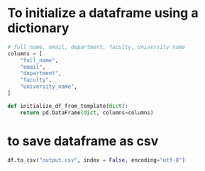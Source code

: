 # To initialize a dataframe using a dictionary
```python
# full name, email, department, faculty, University name
columns = [
	"full_name",
	"email",
	"department",
	"faculty",
	"university_name",
]

def initialize_df_from_template(dict):
	return pd.DataFrame(dict, columns=columns)
```
# to save dataframe as csv
```python
df.to_csv("output.csv", index = False, encoding="utf-8")
```
